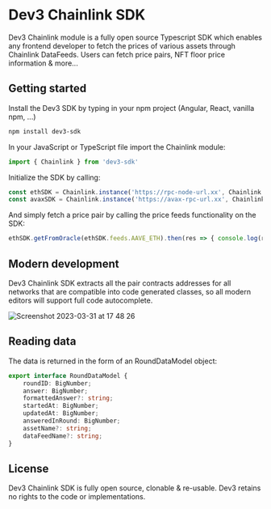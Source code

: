 # Dev3 Chainlink SDK

Dev3 Chainlink module is a fully open source Typescript SDK which enables any frontend developer to fetch the prices of various assets through Chainlink DataFeeds.
Users can fetch price pairs, NFT floor price information & more...

## Getting started

Install the Dev3 SDK by typing in your npm project (Angular, React, vanilla npm, ...)

```sh
npm install dev3-sdk
```

In your JavaScript or TypeScript file import the Chainlink module:

```ts
import { Chainlink } from 'dev3-sdk'
```

Initialize the SDK by calling:

```ts
const ethSDK = Chainlink.instance('https://rpc-node-url.xx', Chainlink.PriceFeeds.ETH)
const avaxSDK = Chainlink.instance('https://avax-rpc-url.xx', Chainlink.PriceFeeds.AVAX)
```

And simply fetch a price pair by calling the price feeds functionality on the SDK:

```ts
ethSDK.getFromOracle(ethSDK.feeds.AAVE_ETH).then(res => { console.log(res) })
```

## Modern development

Dev3 Chainlink SDK extracts all the pair contracts addresses for all networks that are compatible into code generated classes, so all 
modern editors will support full code autocomplete.

![Screenshot 2023-03-31 at 17 48 26](https://user-images.githubusercontent.com/42938691/229169473-409e6fec-d183-416c-b0b3-db12f34fcf3c.png)

## Reading data

The data is returned in the form of an RoundDataModel object:

```ts
export interface RoundDataModel {
    roundID: BigNumber;
    answer: BigNumber;
    formattedAnswer?: string;
    startedAt: BigNumber;
    updatedAt: BigNumber;
    answeredInRound: BigNumber;
    assetName?: string;
    dataFeedName?: string;
}
```

## License

Dev3 Chainlink SDK is fully open source, clonable & re-usable. Dev3 retains no rights to the code or implementations. 

